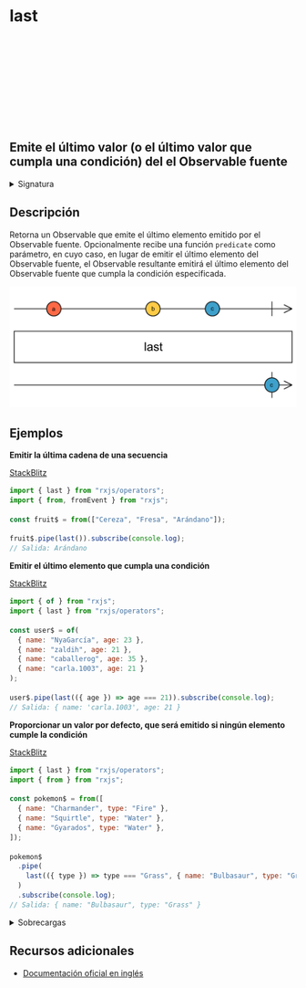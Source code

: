 <div class="page-heading">

# last

<a target="_blank" href="https://github.com/ReactiveX/rxjs/blob/master/src/internal/operators/last.ts">
<svg>
  <use xlink:href="/assets/icons/github.svg#github"></use>
</svg>
</a>
</div>

<h2 class="subtitle"> Emite el último valor (o el último valor que cumpla una condición) del el Observable fuente
</h2>

<details>
<summary>Signatura</summary>

### Firma

`last<T, D>(predicate?: (value: T, index: number, source: Observable<T>) => boolean, defaultValue?: D): OperatorFunction<T, T | D>`

### Parámetros

<table>
<tr><td>predicate</td><td>Opcional. El valor por defecto es <code>undefined</code>.
La condición que el elemento emitido por la fuente debe cumplir.</td></tr>
<tr><td>defaultValue</td><td>Opcional. El valor por defecto es <code>undefined</code>.
El valor por defecto opcional que se emitirá en el caso de que ningún elemento cumpla la condición o si no se emite ningún valor.</td></tr>
</table>

### Retorna

`OperatorFunction<T, T | D>`: Un Observable que emite el último elemento del Observable que cumpla la condición, o un `NoSuchElementException` si no se emite ningún elemento.

### Lanza

`EmptyError` Propaga un `EmptyError` a la _callback_ de error del Observable si este se completa antes de emitir alguna notificación `next`.

`Error` - Se lanza en el caso de que ningún elemento cumple la condición especificada por el Observable fuente.

</details>

## Descripción

Retorna un Observable que emite el último elemento emitido por el Observable fuente. Opcionalmente recibe una función `predicate` como parámetro, en cuyo caso, en lugar de emitir el último elemento del Observable fuente, el Observable resultante emitirá el último elemento del Observable fuente que cumpla la condición especificada.

<img src="assets/images/marble-diagrams/filtering/last.png" alt="Diagrama de canicas del operador last">

## Ejemplos

**Emitir la última cadena de una secuencia**

<a target="_blank" href="https://stackblitz.com/edit/rxjs-last-1?file=index.ts">StackBlitz</a>

```javascript
import { last } from "rxjs/operators";
import { from, fromEvent } from "rxjs";

const fruit$ = from(["Cereza", "Fresa", "Arándano"]);

fruit$.pipe(last()).subscribe(console.log);
// Salida: Arándano
```

**Emitir el último elemento que cumpla una condición**

<a target="_blank" href="https://stackblitz.com/edit/rxjs-last-2?file=index.ts">StackBlitz</a>

```javascript
import { of } from "rxjs";
import { last } from "rxjs/operators";

const user$ = of(
  { name: "NyaGarcía", age: 23 },
  { name: "zaldih", age: 21 },
  { name: "caballerog", age: 35 },
  { name: "carla.1003", age: 21 }
);

user$.pipe(last(({ age }) => age === 21)).subscribe(console.log);
// Salida: { name: 'carla.1003', age: 21 }
```

**Proporcionar un valor por defecto, que será emitido si ningún elemento cumple la condición**

<a target="_blank" href="https://stackblitz.com/edit/rxjs-last-3?file=index.ts">StackBlitz</a>

```javascript
import { last } from "rxjs/operators";
import { from } from "rxjs";

const pokemon$ = from([
  { name: "Charmander", type: "Fire" },
  { name: "Squirtle", type: "Water" },
  { name: "Gyarados", type: "Water" },
]);

pokemon$
  .pipe(
    last(({ type }) => type === "Grass", { name: "Bulbasaur", type: "Grass" })
  )
  .subscribe(console.log);
// Salida: { name: "Bulbasaur", type: "Grass" }
```

<details>
<summary>Sobrecargas</summary>
<div class="overload-container">

<div class="overload-section">

### Firma

`last(predicate?: null, defaultValue?: D): OperatorFunction<T, T | D>`

### Parámetros

<table>
<tr><td>predicate</td><td>Opcional. El valor por defecto es <code>undefined</code>.
Tipo: <code>null</code>.</td></tr>
<tr><td>defaultValue</td><td>Opcional. El valor por defecto es <code>undefined</code>.
Tipo: <code>D</code>.</td></tr>
</table>

### Retorna

`OperatorFunction<T, T | D>`

</div>

<div class="overload-section">

### Firma

`last(predicate: (value: T, index: number, source: Observable<T>) => value is S, defaultValue?: S): OperatorFunction<T, S>`

### Parámetros

<table>
<tr><td>predicate</td><td>Tipo: <code>(value: T, index: number, source: Observable) => value is S</code>.</td></tr>
<tr><td>defaultValue</td><td>Opcional. El valor por defecto es <code>undefined</code>.
Tipo: <code>S</code>.</td></tr>
</table>

### Retorna

`OperatorFunction<T, S>`

</div>

<div class="overload-section">

### Firma

`last(predicate: (value: T, index: number, source: Observable<T>) => boolean, defaultValue?: D): OperatorFunction<T, T | D>`

### Parámetros

<table>
<tr><td>predicate</td><td>Tipo: <code>(value: T, index: number, source: Observable) => boolean</code>.</td></tr>
<tr><td>defaultValue</td><td>Opcional. El valor por defecto es <code>undefined</code>.
Tipo: <code>D</code>.</td></tr>
</table>

### Retorna

`OperatorFunction<T, T | D>`

</div>

</div>
</details>

## Recursos adicionales

- [Documentación oficial en inglés](https://rxjs-dev.firebaseapp.com/api/operators/last)
